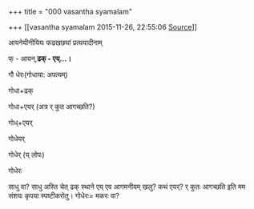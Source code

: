 +++
title = "000 vasantha syamalam"

+++
[[vasantha syamalam	2015-11-26, 22:55:06 [Source](https://groups.google.com/g/samskrita/c/wZcl_B_KYKY)]]



आयनेयीनीयियः फढखछघां प्रत्ययादीनाम्

फ् - आयन्,**ढक् - एय्…।**

गौ धेरः(गोधाया: अपत्यम्)

गोधा+ढक्

गोधा+एयर् (अत्र र् कुत आगच्छति?)

गोध्+एयर्

गोधेयर्

गोधेर् (य् लोपः)

गोधेरः

साधु वा? साधु अस्ति चेत् ढक् स्थाने एय् एव आगमनीयम् खलु? कथं एयर्? र् कुतः आगच्छति इति मम संशयः कृपया स्पष्टीकरोतु। गोधेरः= मकरः वा?

  

  

